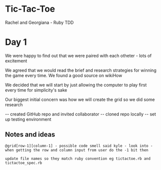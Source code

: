 # Tic-Tac-Toe
Rachel and Georgiana - Ruby TDD

# Day 1 

We were happy to find out that we were paired with each otheter - lots of excitement 

We agreed that we would read the brief and research strategies for winning the game every time. We found a good source on wikiHow

We decided that we will start by just allowing the computer to play first every time for simplicity's sake

Our biggest initial concern was how we will create the grid so we did some research

-- created GitHub repo and invited collaborator
-- cloned repo locally 
-- set up testing environment

## Notes and ideas


    @grid[row-1][column-1] - possible code smell said kyle - look into - when getting the row and column input from user do the -1 bit then

    update file names so they match ruby convention eg tictactoe.rb and tictactoe_spec.rb
